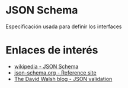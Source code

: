 # JSON Schema

Especificación usada para definir los interfaces

# Enlaces de interés

*   [wikipedia - JSON Schema][1]
*   [json-schema.org - Reference site][2]
*   [The David Walsh blog - JSON validation][3]

[1]: http://en.wikipedia.org/wiki/JSON#Schema
[2]: http://json-schema.org/
[3]: http://davidwalsh.name/json-validation
